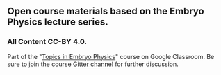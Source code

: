 ## Open course materials based on the Embryo Physics lecture series.

### All Content CC-BY 4.0.
Part of the "[Topics in Embryo Physics](https://classroom.google.com/u/1/c/NTg0NjE0Mzc0Mjha)" course on Google Classroom. Be sure to join the course [Gitter channel](https://gitter.im/OrthogonalLabEd/community) for further discussion.  
